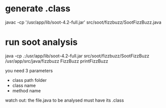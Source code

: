 # generate .class
javac -cp '/usr/app/lib/soot-4.2-full.jar' src/soot/fizzbuzz/SootFizzBuzz.java 

# run soot analysis
java -cp .:/usr/app/lib/soot-4.2-full.jar src/soot/fizzbuzz/SootFizzBuzz /usr/app/src/java/fizzbuzz FizzBuzz printFizzBuzz

you need 3 parameters

- class path folder
- class name
- method name

watch out: the file.java to be analysed must have its .class